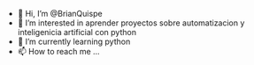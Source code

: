 - 👋 Hi, I’m @BrianQuispe
- 👀 I’m interested in  aprender proyectos sobre automatizacion  y inteligenicia artificial con python
- 🌱 I’m currently learning  python
- 📫 How to reach me ...

<!---
BrianQuispe/BrianQuispe is a ✨ special ✨ repository because its `README.md` (this file) appears on your GitHub profile.
You can click the Preview link to take a look at your changes.
--->
